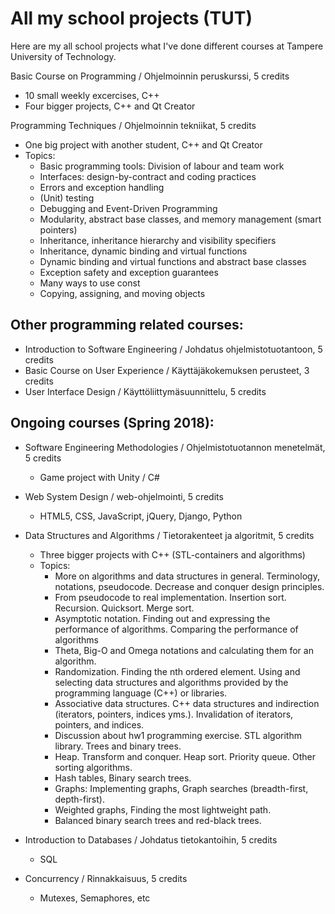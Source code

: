 # All my school projects (TUT)

Here are my all school projects what I've done different courses at Tampere University of Technology.

Basic Course on Programming / Ohjelmoinnin peruskurssi, 5 credits
- 10 small weekly excercises, C++
- Four bigger projects, C++ and Qt Creator

Programming Techniques / Ohjelmoinnin tekniikat, 5 credits
- One big project with another student, C++ and Qt Creator
- Topics:
  - Basic programming tools: Division of labour and team work
  - Interfaces: design-by-contract and coding practices
  - Errors and exception handling
  - (Unit) testing
  - Debugging and Event-Driven Programming
  - Modularity, abstract base classes, and memory management (smart pointers)
  - Inheritance, inheritance hierarchy and visibility specifiers
  - Inheritance, dynamic binding and virtual functions
  - Dynamic binding and virtual functions and abstract base classes
  - Exception safety and exception guarantees
  - Many ways to use const
  - Copying, assigning, and moving objects


## Other programming related courses:
- Introduction to Software Engineering / Johdatus ohjelmistotuotantoon, 5 credits
- Basic Course on User Experience / Käyttäjäkokemuksen perusteet, 3 credits
- User Interface Design / Käyttöliittymäsuunnittelu, 5 credits


## Ongoing courses (Spring 2018):
- Software Engineering Methodologies / Ohjelmistotuotannon menetelmät, 5 credits
  - Game project with Unity / C#
- Web System Design / web-ohjelmointi, 5 credits
  - HTML5, CSS, JavaScript, jQuery, Django, Python
- Data Structures and Algorithms / Tietorakenteet ja algoritmit, 5 credits
  - Three bigger projects with C++ (STL-containers and algorithms)
  - Topics:
    - More on algorithms and data structures in general. Terminology, notations, pseudocode. Decrease and conquer design principles.
    - From pseudocode to real implementation. Insertion sort. Recursion. Quicksort. Merge sort.
    - Asymptotic notation. Finding out and expressing the performance of algorithms. Comparing the performance of algorithms
    - Theta, Big-O and Omega notations and calculating them for an algorithm.
    - Randomization. Finding the nth ordered element. Using and selecting data structures and algorithms provided by the programming language (C++) or libraries.
    - Associative data structures. C++ data structures and indirection (iterators, pointers, indices yms.). Invalidation of iterators, pointers, and indices.
    - Discussion about hw1 programming exercise. STL algorithm library. Trees and binary trees.
    - Heap. Transform and conquer. Heap sort. Priority queue. Other sorting algorithms.
    - Hash tables, Binary search trees.
    - Graphs: Implementing graphs, Graph searches (breadth-first, depth-first).
    - Weighted graphs, Finding the most lightweight path.
    - Balanced binary search trees and red-black trees.

- Introduction to Databases / Johdatus tietokantoihin, 5 credits
  - SQL
- Concurrency / Rinnakkaisuus, 5 credits
  - Mutexes, Semaphores, etc
